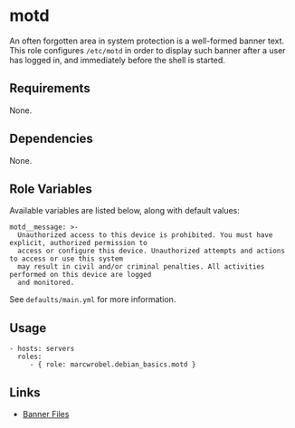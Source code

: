 # motd

An often forgotten area in system protection is a well-formed banner text. This role configures
`/etc/motd` in order to display such banner after a user has logged in, and immediately before the
shell is started.

## Requirements

None.

## Dependencies

None.

## Role Variables

Available variables are listed below, along with default values:

    motd__message: >-
      Unauthorized access to this device is prohibited. You must have explicit, authorized permission to
      access or configure this device. Unauthorized attempts and actions to access or use this system
      may result in civil and/or criminal penalties. All activities performed on this device are logged
      and monitored.

See `defaults/main.yml` for more information.

## Usage

    - hosts: servers
      roles:
         - { role: marcwrobel.debian_basics.motd }

## Links

- [Banner Files](https://wiki.centos.org/TipsAndTricks/BannerFiles)
